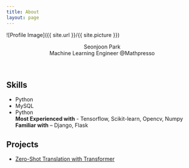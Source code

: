 ```yaml
---
title: About
layout: page
---
```

![Profile Image]({{ site.url }}/{{ site.picture }})

<p style="text-align: center;">
Seonjoon Park <br/>
Machine Learning Engineer @Mathpresso <br/><br/>
<br/></p>

<h2>Skills</h2>

<ul class="skill-list">
	<li>Python</li>
	<li>MySQL</li>
	<li>Python</li>
<b>Most Experienced with</b> - Tensorflow, Scikit-learn, Opencv, Numpy </br>
<b>Familiar with</b> – Django, Flask 

</ul>

<h2>Projects</h2>

<ul>
	<li><a href="https://github.com/Joon-Park92/Zero-Shot-Translation-Transformer">Zero-Shot Translation with Transformer</a></li>
</ul>
